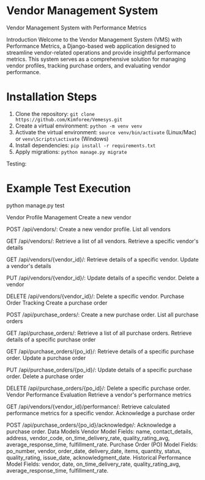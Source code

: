 # Vendor Management System
 Vendor Management System with Performance Metrics

Introduction
Welcome to the Vendor Management System (VMS) with Performance Metrics, a Django-based web application designed to streamline vendor-related operations and provide insightful performance metrics. This system serves as a comprehensive solution for managing vendor profiles, tracking purchase orders, and evaluating vendor performance.

# Installation Steps
1. Clone the repository: `git clone https://github.com/Kimforee/Vemesys.git`
2. Create a virtual environment: `python -m venv venv`
3. Activate the virtual environment: `source venv/bin/activate` (Linux/Mac) or `venv\Scripts\activate` (Windows)
4. Install dependencies: `pip install -r requirements.txt`
5. Apply migrations: `python manage.py migrate`

Testing:

# Example Test Execution
python manage.py test

Vendor Profile Management
Create a new vendor

POST /api/vendors/: Create a new vendor profile.
List all vendors

GET /api/vendors/: Retrieve a list of all vendors.
Retrieve a specific vendor's details

GET /api/vendors/{vendor_id}/: Retrieve details of a specific vendor.
Update a vendor's details

PUT /api/vendors/{vendor_id}/: Update details of a specific vendor.
Delete a vendor

DELETE /api/vendors/{vendor_id}/: Delete a specific vendor.
Purchase Order Tracking
Create a purchase order

POST /api/purchase_orders/: Create a new purchase order.
List all purchase orders

GET /api/purchase_orders/: Retrieve a list of all purchase orders.
Retrieve details of a specific purchase order

GET /api/purchase_orders/{po_id}/: Retrieve details of a specific purchase order.
Update a purchase order

PUT /api/purchase_orders/{po_id}/: Update details of a specific purchase order.
Delete a purchase order

DELETE /api/purchase_orders/{po_id}/: Delete a specific purchase order.
Vendor Performance Evaluation
Retrieve a vendor's performance metrics

GET /api/vendors/{vendor_id}/performance/: Retrieve calculated performance metrics for a specific vendor.
Acknowledge a purchase order

POST /api/purchase_orders/{po_id}/acknowledge/: Acknowledge a purchase order.
Data Models
Vendor Model
Fields: name, contact_details, address, vendor_code, on_time_delivery_rate, quality_rating_avg, average_response_time, fulfillment_rate.
Purchase Order (PO) Model
Fields: po_number, vendor, order_date, delivery_date, items, quantity, status, quality_rating, issue_date, acknowledgment_date.
Historical Performance Model
Fields: vendor, date, on_time_delivery_rate, quality_rating_avg, average_response_time, fulfillment_rate.


